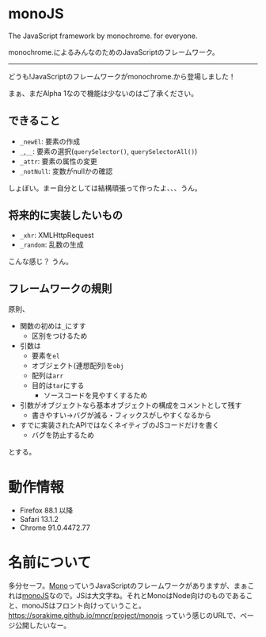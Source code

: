 # monoJS
The JavaScript framework by monochrome. for everyone.

monochrome.によるみんなのためのJavaScriptのフレームワーク。

---

どうも!JavaScriptのフレームワークがmonochrome.から登場しました！

まぁ、まだAlpha 1なので機能は少ないのはご了承ください。

## できること
- `_newEl`: 要素の作成
- `_`,`__`: 要素の選択(`querySelector()`, `querySelectorAll()`)
- `_attr`: 要素の属性の変更
- `_notNull`: 変数がnullかの確認

しょぼい。まー自分としては結構頑張って作ったよ、、、うん。

## 将来的に実装したいもの
- `_xhr`: XMLHttpRequest
- `_random`: 乱数の生成

こんな感じ？
うん。

## フレームワークの規則
原則、
- 関数の初めは`_`にすす
  - 区別をつけるため
- 引数は
  - 要素を`el`
  - オブジェクト(連想配列)を`obj`
  - 配列は`arr`
  - 目的は`tar`にする
    - ソースコードを見やすくするため
- 引数がオブジェクトなら基本オブジェクトの構成をコメントとして残す
  - 書きやすい→バグが減る・フィックスがしやすくなるから
- すでに実装されたAPIではなくネイティブのJSコードだけを書く
  - バグを防止するため

とする。


# 動作情報
- Firefox 88.1 以降
- Safari 13.1.2
- Chrome 91.0.4472.77

# 名前について
多分セーフ。[Mono](htps://mono.js.org/)っていうJavaScriptのフレームワークがありますが、まぁこれは[monoJS](/Sorakime/monojs)なので。JSは大文字ね。それとMonoはNode向けのものであること、monoJSはフロント向けっていうこと。
https://sorakime.github.io/mncr/project/monojs っていう感じのURLで、ページ公開したいなー。
